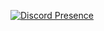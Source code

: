 [![Discord Presence](https://lanyard.cnrad.dev/api/296863192838307840?idleMessage=Working%20hard%20or%20hardly%20working&animated=true&animatedDecoration=true&showDisplayName=true&hideDecoration=true&hideClan=true)](https://discord.com/users/296863192838307840)
